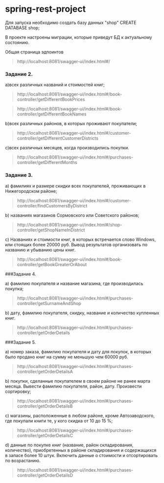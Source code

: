 # spring-rest-project

Для запуска необходимо создать базу данных "shop"   CREATE DATABASE shop;

В проекте настроены миграции, которые приведут БД к актуальному состоянию.

Общая страница эдпоинтов 
>http://localhost:8081/swagger-ui/index.html#/



### Задание 2.

a)всех различных названий и стоимостей книг;

>http://localhost:8081/swagger-ui/index.html#/book-controller/getDifferentBookPrices

>http://localhost:8081/swagger-ui/index.html#/book-controller/getDifferentBookNames

b)всех различных районов, в которых проживают покупатели;

>http://localhost:8081/swagger-ui/index.html#/customer-controller/getDifferentCustomerDistricts

c)всех различных месяцев, когда производились покупки.

>http://localhost:8081/swagger-ui/index.html#/purchases-controller/getDifferentMonths

### Задание 3.

a)	фамилиях и размере скидки всех покупателей, проживающих в Нижегородском районе;

>http://localhost:8081/swagger-ui/index.html#/customer-controller/findCustomersByDistrict

b)	названиях магазинов Сормовского или Советского районов;

>http://localhost:8081/swagger-ui/index.html#/shop-controller/getShopNameInDistrict

c)	Названиях  и стоимости книг, в которых встречается слово Windows, или стоящих более 20000 руб. Вывод результатов организовать по названию и убыванию цены книг.

>http://localhost:8081/swagger-ui/index.html#/book-controller/getBookGreaterOrAbout

###Задание 4.

a) фамилию покупателя и название магазина, где производилась покупка;

>http://localhost:8081/swagger-ui/index.html#/purchases-controller/getSurnameAndShop

b) дату, фамилию покупателя, скидку, название и количество купленных книг.

>http://localhost:8081/swagger-ui/index.html#/purchases-controller/getOrderDetails

###Задание 5.

a) номер заказа, фамилию покупателя и дату для покупок, в которых было продано книг на сумму не меньшую чем 60000 руб.

>http://localhost:8081/swagger-ui/index.html#/purchases-controller/getOrderDetailsA

b) покупки, сделанные покупателем в своем районе не ранее марта месяца. Вывести фамилию покупателя, район, дату. Произвести сортировку;

>http://localhost:8081/swagger-ui/index.html#/purchases-controller/getOrderDetailsB

c) магазины, расположенные в любом районе, кроме Автозаводского, где покупали книги те, у кого скидка от 10 до 15 %;

>http://localhost:8081/swagger-ui/index.html#/purchases-controller/getOrderDetailsC

d) данные по покупке книг (название, район складирования, количество), приобретенных в районе складирования и содержащихся в запасе более 10 штук. Включить данные о стоимости и отсортировать по возрастанию. 

>http://localhost:8081/swagger-ui/index.html#/purchases-controller/getOrderDetailsD
